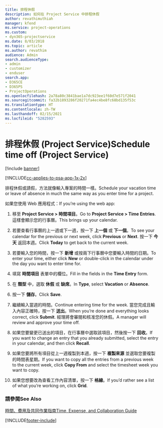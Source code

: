 ```yaml
---
title: 排程休假
description: 如何在 Project Service 中排程休假
author: revathimuthiah
manager: kfend
ms.service: project-operations
ms.custom:
- dyn365-projectservice
ms.date: 8/03/2018
ms.topic: article
ms.author: revathim
audience: Admin
search.audienceType:
- admin
- customizer
- enduser
search.app:
- D365CE
- D365PS
- ProjectOperations
ms.openlocfilehash: 2a78a80c3841bae1a7dc923ee1f60d7e571f2041
ms.sourcegitcommit: fa32b1893286f20271fa4ec4be8fc68bd135f53c
ms.translationtype: HT
ms.contentlocale: zh-TW
ms.lasthandoff: 02/15/2021
ms.locfileid: "5282593"
---
```

# <a name="schedule-time-off-project-service"></a><span data-ttu-id="bb904-103">排程休假 (Project Service)</span><span class="sxs-lookup"><span data-stu-id="bb904-103">Schedule time off (Project Service)</span></span>

[!include [banner](../includes/psa-now-project-operations.md)]

[!INCLUDE[cc-applies-to-psa-app-1x-2x](../includes/cc-applies-to-psa-app-1x-2x.md)]

<span data-ttu-id="bb904-104">排程休假或請假，方法就像輸入專案的時間一樣。</span><span class="sxs-lookup"><span data-stu-id="bb904-104">Schedule your vacation time or leave of absence in much the same way as you enter time for a project.</span></span>  
  
 <span data-ttu-id="bb904-105">如果您使用 Web 應用程式：</span><span class="sxs-lookup"><span data-stu-id="bb904-105">If you’re using the web app:</span></span>  
  
1.  <span data-ttu-id="bb904-106">移至 **Project Service > 時間項目**。</span><span class="sxs-lookup"><span data-stu-id="bb904-106">Go to **Project Service > Time Entries**.</span></span> <span data-ttu-id="bb904-107">這樣會顯示您的行事曆。</span><span class="sxs-lookup"><span data-stu-id="bb904-107">This brings up your calendar.</span></span>  
  
2.  <span data-ttu-id="bb904-108">若要查看行事曆的上一週或下一週，按一下 **上一個** 或 **下一個**。</span><span class="sxs-lookup"><span data-stu-id="bb904-108">To see your calendar for the previous or next week, click **Previous** or **Next**.</span></span> <span data-ttu-id="bb904-109">按一下 **今天** 返回本週。</span><span class="sxs-lookup"><span data-stu-id="bb904-109">Click **Today** to get back to the current week.</span></span>  
  
3.  <span data-ttu-id="bb904-110">若要輸入您的時間，按一下 **新增** 或按兩下行事曆中您要輸入時間的日期。</span><span class="sxs-lookup"><span data-stu-id="bb904-110">To enter your time, either click **New** or double-click in the calendar under the day you want to enter time for.</span></span>  
  
4.  <span data-ttu-id="bb904-111">填寫 **時間項目** 表單中的欄位。</span><span class="sxs-lookup"><span data-stu-id="bb904-111">Fill in the fields in the **Time Entry** form.</span></span>  
  
5.  <span data-ttu-id="bb904-112">在 **類型** 中，選取 **休假** 或 **缺席**。</span><span class="sxs-lookup"><span data-stu-id="bb904-112">In **Type**, select **Vacation** or **Absence**.</span></span>  
  
6.  <span data-ttu-id="bb904-113">按一下 **儲存**。</span><span class="sxs-lookup"><span data-stu-id="bb904-113">Click **Save**.</span></span>  
  
7.  <span data-ttu-id="bb904-114">繼續輸入當週的時間。</span><span class="sxs-lookup"><span data-stu-id="bb904-114">Continue entering time for the week.</span></span> <span data-ttu-id="bb904-115">當您完成且輸入內容正確時，按一下 **送出**。</span><span class="sxs-lookup"><span data-stu-id="bb904-115">When you’re done and everything looks correct, click **Submit**.</span></span> <span data-ttu-id="bb904-116">經理將會審閱和核准您的休假。</span><span class="sxs-lookup"><span data-stu-id="bb904-116">A manager will review and approve your time off.</span></span>  
  
8.  <span data-ttu-id="bb904-117">如果您要變更已送出的項目，在行事曆中選取該項目，然後按一下 **回收**。</span><span class="sxs-lookup"><span data-stu-id="bb904-117">If you want to change an entry that you already submitted, select the entry in your calendar, and then click **Recall**.</span></span>  
  
9. <span data-ttu-id="bb904-118">如果您要將所有項目從上一週複製到本週，按一下 **複製來源** 並選取您要複製的時間表星期。</span><span class="sxs-lookup"><span data-stu-id="bb904-118">If you want to copy all the entries from a previous week to the current week, click **Copy From** and select the timesheet week you want to copy.</span></span>  
  
10. <span data-ttu-id="bb904-119">如果您想要改為查看工作內容清單，按一下 **格線**。</span><span class="sxs-lookup"><span data-stu-id="bb904-119">If you’d rather see a list of what you’re working on, click **Grid**.</span></span>  
  
### <a name="see-also"></a><span data-ttu-id="bb904-120">請參閱</span><span class="sxs-lookup"><span data-stu-id="bb904-120">See Also</span></span>  
 [<span data-ttu-id="bb904-121">時間、費用及共同作業指南</span><span class="sxs-lookup"><span data-stu-id="bb904-121">Time, Expense, and Collaboration Guide</span></span>](../psa/time-expense-collaboration-guide.md)


[!INCLUDE[footer-include](../includes/footer-banner.md)]